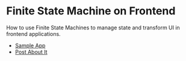 # Finite State Machine on Frontend

How to use Finite State Machines to manage state and transform UI in frontend applications.

- [Sample App](https://bespoyasov.ru/fsm/)
- [Post About It](https://bespoyasov.ru/blog/fsm-to-the-rescue/)
